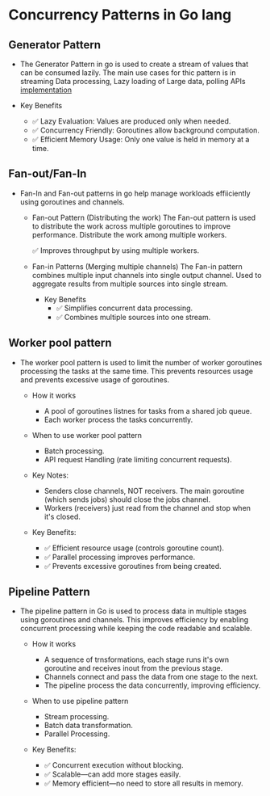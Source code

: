 # Concurrency Patterns in Go lang

## Generator Pattern
   - The Generator Pattern in go is used to create a stream of values that can be consumed lazily. The main use cases for thic
     pattern is in streaming Data processing, Lazy loading of Large data, polling APIs
     [implementation](./generator/generator.go)

   - Key Benefits
        - ✅ Lazy Evaluation: Values are produced only when needed.
        - ✅ Concurrency Friendly: Goroutines allow background computation.
        - ✅ Efficient Memory Usage: Only one value is held in memory at a time.

## Fan-out/Fan-In
   - Fan-In and Fan-out patterns in go help manage workloads effiiciently using goroutines and channels.
        - Fan-out Pattern (Distributing the work)
            The Fan-out pattern is used to distribute the work across multiple goroutines to improve performance.
            Distribute the work among multiple workers.

            ✅ Improves throughput by using multiple workers.

        - Fan-in Patterns (Merging multiple channels)
            The Fan-in pattern combines multiple input channels into single output channel.
            Used to aggregate results from multiple sources into single stream.
           - Key Benefits
             - ✅ Simplifies concurrent data processing.
             - ✅ Combines multiple sources into one stream.

## Worker pool pattern
   - The worker pool pattern is used to limit the number of worker goroutines processing the tasks at the same time. This
      prevents resources usage and prevents excessive usage of goroutines.

      - How it works
        - A pool of goroutines listnes for tasks from a shared job queue.
        - Each worker process the tasks concurrently.
        
      - When to use worker pool pattern
        - Batch processing.
        - API request Handling (rate limiting concurrent requests).

      - Key Notes:
        - Senders close channels, NOT receivers. The main goroutine (which sends jobs) should close the jobs channel.
        - Workers (receivers) just read from the channel and stop when it's closed.
      - Key Benefits:
         - ✅ Efficient resource usage (controls goroutine count).
         - ✅ Parallel processing improves performance.
         - ✅ Prevents excessive goroutines from being created.

## Pipeline Pattern
   - The pipeline pattern in Go is used to process data in multiple stages using goroutines and channels. 
       This improves efficiency by enabling concurrent processing while keeping the code readable and scalable.

        - How it works
            - A sequence of trnsformations, each stage runs it's own goroutine and receives inout from the previous stage.
            - Channels connect and pass the data from one stage to the next.
            - The pipeline process the data concurrently, improving efficiency.
        
        - When to use pipeline pattern
            - Stream processing.
            - Batch data transformation.
            - Parallel Processing.
        - Key Benefits:
           - ✅ Concurrent execution without blocking.
           - ✅ Scalable—can add more stages easily.
           - ✅ Memory efficient—no need to store all results in memory.
